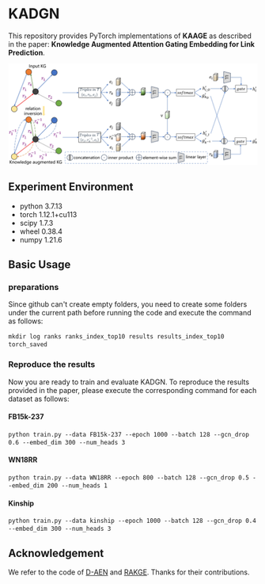 # KADGN
This repository provides PyTorch implementations of **KAAGE** as described in the paper: **Knowledge Augmented Attention Gating Embedding for Link Prediction**.


![framework](https://github.com/22zwChen/KAAGE/blob/b6d314537dca3663f5febbaa42ddb8c0bb0354d0/framework_meeting.png)

## Experiment Environment
- python 3.7.13
- torch 1.12.1+cu113
- scipy 1.7.3
- wheel 0.38.4
- numpy 1.21.6



## Basic Usage

### preparations
Since github can't create empty folders, you need to create some folders under the current path before running the code and execute the command as follows:

    mkdir log ranks ranks_index_top10 results results_index_top10 torch_saved

### Reproduce the results
Now you are ready to train and evaluate KADGN. To reproduce the results provided in the paper, please execute the corresponding command for each dataset as follows:

#### FB15k-237
    python train.py --data FB15k-237 --epoch 1000 --batch 128 --gcn_drop 0.6 --embed_dim 300 --num_heads 3

#### WN18RR
    python train.py --data WN18RR --epoch 800 --batch 128 --gcn_drop 0.5 --embed_dim 200 --num_heads 1
    
#### Kinship
    python train.py --data kinship --epoch 1000 --batch 128 --gcn_drop 0.4 --embed_dim 300 --num_heads 3



## Acknowledgement
We refer to the code of [D-AEN](https://github.com/hcfun/D-AEN) and [RAKGE](https://github.com/learndatalab/RAKGE). Thanks for their contributions.
